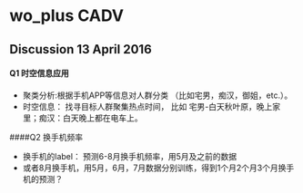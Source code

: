 # wo_plus CADV

## Discussion 13 April 2016

#### Q1 时空信息应用
 * 聚类分析:根据手机APP等信息对人群分类 （比如宅男，痴汉，御姐，etc.）。
 * 时空信息： 找寻目标人群聚集热点时间， 比如 宅男-白天秋叶原，晚上家里；痴汉：白天晚上都在电车上。

####Q2 换手机频率
 * 换手机的label： 预测6-8月换手机频率，用5月及之前的数据 
 * 或者8月换手机，用5月，6月，7月数据分别训练，得到1个月2个月3个月换手机的预测？

